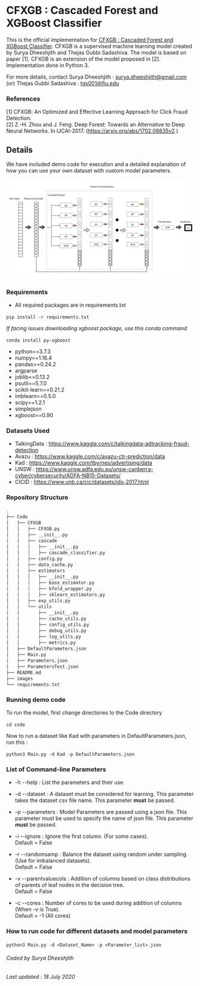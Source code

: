 # CFXGB : Cascaded Forest and XGBoost Classifier

This is the official implementation for [CFXGB : Cascaded Forest and XGBoost Classifier](). CFXGB is a supervised machine learning model created by Surya Dheeshjith and Thejas Gubbi Sadashiva. The model is based on paper [1]. CFXGB is an extension of the model proposed in [2]. Implementation done in Python 3.

For more details, contact Surya Dheeshjith : surya.dheeshjith@gmail.com (or) Thejas Gubbi Sadashiva : tgs001@fiu.edu

### References
[1] CFXGB: An Optimized and Effective Learning Approach for Click Fraud Detection.  
[2]  Z.-H. Zhou and J. Feng. Deep Forest: Towards an Alternative to Deep Neural Networks.
In IJCAI-2017. (https://arxiv.org/abs/1702.08835v2 )



## Details

We have included demo code for execution and a detailed explanation of how you can use your own dataset with custom model parameters.


![Pipeline](/images/Pipeline2.png)



### Requirements

* All required packages are in requirements.txt

```pip install -r requirements.txt```

*If facing issues downloading xgboost package, use this conda command*

```conda install py-xgboost```

* python==3.7.3
* numpy==1.16.4
* pandas==0.24.2
* argparse
* joblib==0.13.2
* psutil==5.7.0
* scikit-learn==0.21.2
* imblearn==0.5.0
* scipy==1.2.1
* simplejson
* xgboost==0.90

### Datasets Used    

  - TalkingData : https://www.kaggle.com/c/talkingdata-adtracking-fraud-detection
  - Avazu : https://www.kaggle.com/c/avazu-ctr-prediction/data
  - Kad : https://www.kaggle.com/tbyrnes/advertising/data
  - UNSW : https://www.unsw.adfa.edu.au/unsw-canberra-cyber/cybersecurity/ADFA-NB15-Datasets/
  - CICID : https://www.unb.ca/cic/datasets/ids-2017.html

### Repository Structure

    .
    ├── Code
    │   ├── CFXGB
    │   │   ├── CFXGB.py
    │   │   ├── __init__.py
    │   │   ├── cascade
    │   │   │   ├── __init__.py
    │   │   │   ├── cascade_classifier.py
    │   │   ├── config.py
    │   │   ├── data_cache.py
    │   │   ├── estimators
    │   │   │   ├── __init__.py
    │   │   │   ├── base_estimator.py
    │   │   │   ├── kfold_wrapper.py
    │   │   │   ├── sklearn_estimators.py
    │   │   ├── exp_utils.py
    │   │   └── utils
    │   │       ├── __init__.py
    │   │       ├── cache_utils.py
    │   │       ├── config_utils.py
    │   │       ├── debug_utils.py
    │   │       ├── log_utils.py
    │   │       ├── metrics.py
    │   ├── DefaultParameters.json
    │   ├── Main.py
    │   ├── Parameters.json
    │   ├── ParametersTest.json
    ├── README.md
    ├── images
    └── requirements.txt



### Running demo code

To run the model, first change directories to the Code directory

```cd code```

Now to run a dataset like Kad with parameters in DefaultParameters.json, run this :

```python3 Main.py -d Kad -p DefaultParameters.json```

### List of Command-line Parameters

* -h --help : List the parameters and their use.

* -d --dataset : A dataset must be considered for learning. This parameter takes the dataset csv file name. This parameter **must** be passed.    

* -p --parameters : Model Parameters are passed using a json file. This parameter must be used to specify the name of json file. This parameter **must** be passed.  

* -i --ignore : Ignore the first column. (For some cases).  
                Default = False

* -r --randomsamp : Balance the dataset using random under sampling. (Use for imbalanced datasets).   
                    Default = False

* -v --parentvaluecols : Addition of columns based on class distributions of parents of leaf nodes in the decision tree.    
                                Default = False

* -c --cores : Number of cores to be used during addition of columns (When -v is True).    
                         Default = -1 (All cores)

### How to run code for different datasets and model parameters

```python3 Main.py -d <Dataset_Name> -p <Parameter_list>.json```




###### Coded by Surya Dheeshjith

###### Last updated : 18 July 2020
